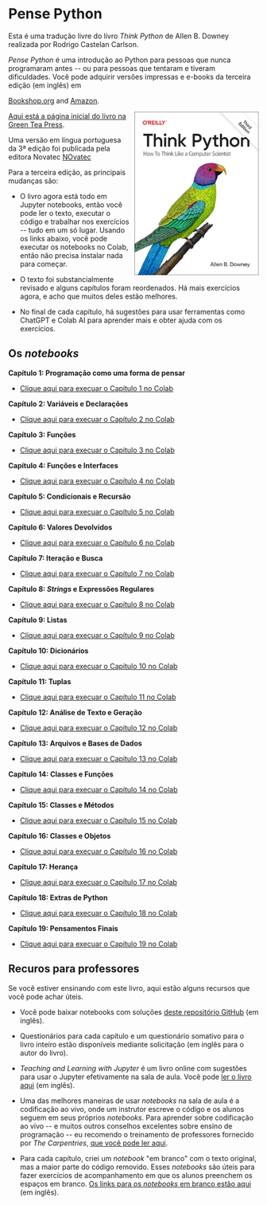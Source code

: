 # Pense Python

Esta é uma tradução livre do livro *Think Python* de Allen B. Downey realizada por Rodrigo Castelan Carlson.

*Pense Python* é uma introdução ao Python para pessoas que nunca programaram antes -- ou para pessoas que tentaram e tiveram dificuldades.
Você pode adquirir versões impressas e e-books da terceira edição (em inglês) em

[Bookshop.org](https://bookshop.org/a/98697/9781098155438) and
[Amazon](https://www.amazon.com/_/dp/1098155432?smid=ATVPDKIKX0DER&_encoding=UTF8&tag=oreilly20-20&_encoding=UTF8&tag=greenteapre01-20&linkCode=ur2&linkId=e2a529f94920295d27ec8a06e757dc7c&camp=1789&creative=9325).

<img width="250" src="https://raw.githubusercontent.com/AllenDowney/ThinkPython/v3/think_python_3e.jpg" style="float: right; margin-left: 10px;">

 [Aqui está a página inicial do livro na Green Tea Press](https://greenteapress.com/wp/think-python-3rd-edition/).

Uma versão em língua portuguesa da 3ª edição foi publicada pela editora Novatec
[NOvatec](https://novatec.com.br/livros/pense-em-python-3ed/)

Para a terceira edição, as principais mudanças são:

* O livro agora está todo em Jupyter notebooks, então você pode ler o texto, executar o código e trabalhar nos exercícios -- tudo em um só lugar. Usando os links abaixo, você pode executar os notebooks no Colab, então não precisa instalar nada para começar.

* O texto foi substancialmente revisado e alguns capítulos foram reordenados. Há mais exercícios agora, e acho que muitos deles estão melhores.

* No final de cada capítulo, há sugestões para usar ferramentas como ChatGPT e Colab AI para aprender mais e obter ajuda com os exercícios.



## Os *notebooks*

**Capítulo 1: Programação como uma forma de pensar**

* [Clique aqui para execuar o Capítulo 1 no Colab](https://colab.research.google.com/github/AllenDowney/ThinkPython/blob/v3/chapters/chap01.ipynb)


**Capítulo 2: Variáveis e Declarações**

* [Clique aqui para execuar o Capítulo 2 no Colab](https://colab.research.google.com/github/AllenDowney/ThinkPython/blob/v3/chapters/chap02.ipynb)


**Capítulo 3: Funções**

* [Clique aqui para execuar o Capítulo 3 no Colab](https://colab.research.google.com/github/AllenDowney/ThinkPython/blob/v3/chapters/chap03.ipynb)


**Capítulo 4: Funções e Interfaces**

* [Clique aqui para execuar o Capítulo 4 no Colab](https://colab.research.google.com/github/AllenDowney/ThinkPython/blob/v3/chapters/chap04.ipynb)


**Capítulo 5: Condicionais e Recursão**

* [Clique aqui para execuar o Capítulo 5 no Colab](https://colab.research.google.com/github/AllenDowney/ThinkPython/blob/v3/chapters/chap05.ipynb)

**Capítulo 6: Valores Devolvidos**

* [Clique aqui para execuar o Capítulo 6 no Colab](https://colab.research.google.com/github/AllenDowney/ThinkPython/blob/v3/chapters/chap06.ipynb)

**Capítulo 7: Iteração e Busca**

* [Clique aqui para execuar o Capítulo 7 no Colab](https://colab.research.google.com/github/AllenDowney/ThinkPython/blob/v3/chapters/chap07.ipynb)

**Capítulo 8: *Strings* e Expressões Regulares**

* [Clique aqui para execuar o Capítulo 8 no Colab](https://colab.research.google.com/github/AllenDowney/ThinkPython/blob/v3/chapters/chap08.ipynb)

**Capítulo 9: Listas**

* [Clique aqui para execuar o Capítulo 9 no Colab](https://colab.research.google.com/github/AllenDowney/ThinkPython/blob/v3/chapters/chap09.ipynb)

**Capítulo 10: Dicionários**

* [Clique aqui para execuar o Capítulo 10 no Colab](https://colab.research.google.com/github/AllenDowney/ThinkPython/blob/v3/chapters/chap10.ipynb)

**Capítulo 11: Tuplas**

* [Clique aqui para execuar o Capítulo 11 no Colab](https://colab.research.google.com/github/AllenDowney/ThinkPython/blob/v3/chapters/chap11.ipynb)

**Capítulo 12: Análise de Texto e Geração**

* [Clique aqui para execuar o Capítulo 12 no Colab](https://colab.research.google.com/github/AllenDowney/ThinkPython/blob/v3/chapters/chap12.ipynb)

**Capítulo 13: Arquivos e Bases de Dados**

* [Clique aqui para execuar o Capítulo 13 no Colab](https://colab.research.google.com/github/AllenDowney/ThinkPython/blob/v3/chapters/chap13.ipynb)

**Capítulo 14: Classes e Funções**

* [Clique aqui para execuar o Capítulo 14 no Colab](https://colab.research.google.com/github/AllenDowney/ThinkPython/blob/v3/chapters/chap14.ipynb)

**Capítulo 15: Classes e Métodos**

* [Clique aqui para execuar o Capítulo 15 no Colab](https://colab.research.google.com/github/AllenDowney/ThinkPython/blob/v3/chapters/chap15.ipynb)

**Capítulo 16: Classes e Objetos**

* [Clique aqui para execuar o Capítulo 16 no Colab](https://colab.research.google.com/github/AllenDowney/ThinkPython/blob/v3/chapters/chap16.ipynb)

**Capítulo 17: Herança**

* [Clique aqui para execuar o Capítulo 17 no Colab](https://colab.research.google.com/github/AllenDowney/ThinkPython/blob/v3/chapters/chap17.ipynb)

**Capítulo 18: Extras de Python**

* [Clique aqui para execuar o Capítulo 18 no Colab](https://colab.research.google.com/github/AllenDowney/ThinkPython/blob/v3/chapters/chap18.ipynb)

**Capítulo 19: Pensamentos Finais**

* [Clique aqui para execuar o Capítulo 19 no Colab](https://colab.research.google.com/github/AllenDowney/ThinkPython/blob/v3/chapters/chap19.ipynb)


## Recuros para professores

Se você estiver ensinando com este livro, aqui estão alguns recursos que você pode achar úteis.

* Você pode baixar notebooks com soluções [deste repositório GitHub](https://github.com/AllenDowney/ThinkPythonSolutions/tree/v3/soln) (em inglês).

* Questionários para cada capítulo e um questionário somativo para o livro inteiro estão disponíveis mediante solicitação (em inglês para o autor do livro).

* *Teaching and Learning with Jupyter* é um livro online com sugestões para usar o Jupyter efetivamente na sala de aula. Você pode [ler o livro aqui](https://jupyter4edu.github.io/jupyter-edu-book) (em inglês).

* Uma das melhores maneiras de usar *notebooks* na sala de aula é a codificação ao vivo, onde um instrutor escreve o código e os alunos seguem em seus próprios *notebooks*. Para aprender sobre codificação ao vivo -- e muitos outros conselhos excelentes sobre ensino de programação -- eu recomendo o treinamento de professores fornecido por *The Carpentries*, [que você pode ler aqui](https://carpentries.github.io/instructor-training).

* Para cada capítulo, criei um *notebook* "em branco" com o texto original, mas a maior parte do código removido. Esses *notebooks* são úteis para fazer exercícios de acompanhamento em que os alunos preenchem os espaços em branco. [Os links para os *notebooks* em branco estão aqui](https://allendowney.github.io/ThinkPython/blank.html) (em inglês).
